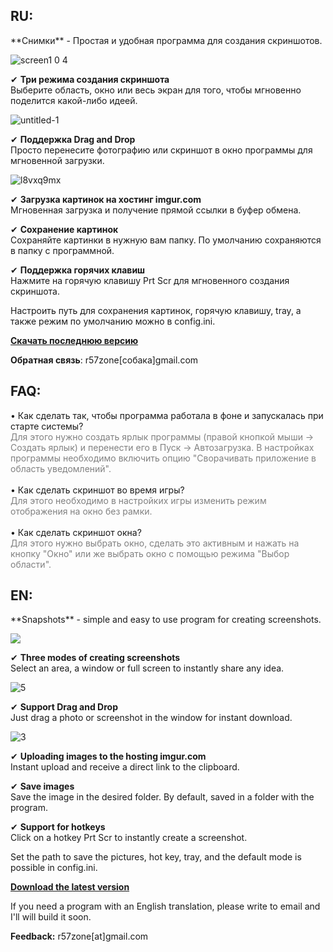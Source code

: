 <h2>RU:</h2>
**Снимки** - Простая и удобная программа для создания скриншотов.

![screen1 0 4](https://cloud.githubusercontent.com/assets/9499881/7238897/df3ef0a8-e7b6-11e4-83d1-67605af2913d.png)

✔ **Три режима создания скриншота**<br>
Выберите область, окно или весь экран для того, чтобы мгновенно поделится какой-либо идеей.<br>

![untitled-1](https://cloud.githubusercontent.com/assets/9499881/7239173/c7e9586a-e7b8-11e4-8a56-d04c4413df06.png)

✔ **Поддержка Drag and Drop**<br>
Просто перенесите фотографию или скриншот в окно программы для мгновенной загрузки.<br>

![l8vxq9mx](https://cloud.githubusercontent.com/assets/9499881/7239082/2ffeeb96-e7b8-11e4-915e-71d35b4e9038.png)

✔ **Загрузка картинок на хостинг imgur.com**<br>
Мгновенная загрузка и получение прямой ссылки в буфер обмена.<br>

✔ **Сохранение картинок**<br>
Сохраняйте картинки в нужную вам папку. По умолчанию сохраняются в папку с программной.<br>

✔ **Поддержка горячих клавиш**<br>
Нажмите на горячую клавишу Prt Scr для мгновенного создания скриншота.<br>

Настроить путь для сохранения картинок, горячую клавишу, tray, а также режим по умолчанию можно в config.ini.

**[Скачать последнюю версию](https://github.com/r57zone/Snapshots-for-Windows/releases)**

**Обратная связь**: r57zone[собака]gmail.com

<h2>FAQ:</h2>
• Как сделать так, чтобы программа работала в фоне и запускалась при старте системы?<br>
<font color="gray">Для этого нужно создать ярлык программы (правой кнопкой мыши → Создать ярлык) и перенести его в Пуск → Автозагрузка. В настройках программы необходимо включить опцию "Сворачивать приложение в область уведомлений".</font><br><br>
• Как сделать скриншот во время игры?<br>
<font color="gray">Для этого необходимо в настройких игры изменить режим отображения на окно без рамки.</font><br>
<br>
• Как сделать скриншот окна?<br>
<font color="gray">Для этого нужно выбрать окно, сделать это активным и нажать на кнопку "Окно" или же выбрать окно с помощью режима "Выбор области".</font>

<h2>EN:</h2>
**Snapshots** - simple and easy to use program for creating screenshots.

![](https://cloud.githubusercontent.com/assets/9499881/5708161/3ca91fb8-9aa8-11e4-9206-464a03bb980d.png)

✔ **Three modes of creating screenshots**<br>
Select an area, a window or full screen to instantly share any idea.<br>

![5](https://cloud.githubusercontent.com/assets/9499881/5708190/69a35b8c-9aa8-11e4-8b0d-d9dbac9aa678.png)

✔ **Support Drag and Drop**<br>
Just drag a photo or screenshot in the window for instant download.<br>

![3](https://cloud.githubusercontent.com/assets/9499881/5708179/563c4d1a-9aa8-11e4-86e6-967540260a63.png)

✔ **Uploading images to the hosting imgur.com**<br>
Instant upload and receive a direct link to the clipboard.<br>

✔ **Save images**<br>
Save the image in the desired folder. By default, saved in a folder with the program.<br>

✔ **Support for hotkeys**<br>
Click on a hotkey Prt Scr to instantly create a screenshot.<br>

Set the path to save the pictures, hot key, tray, and the default mode is possible in config.ini.

**[Download the latest version](https://github.com/r57zone/Snapshots-for-Windows/releases/tag/0.5)**

If you need a program with an English translation, please write to email and I'll will build it soon.

**Feedback:** r57zone[at]gmail.com